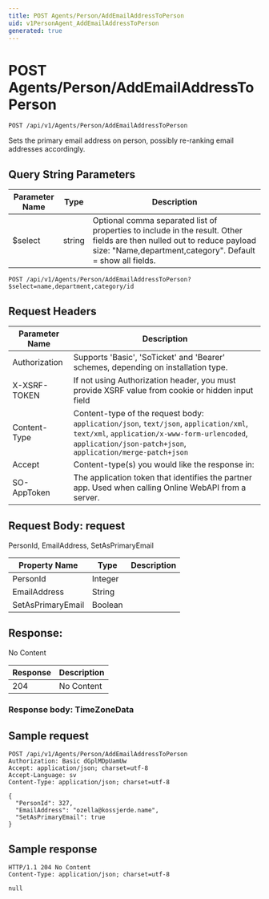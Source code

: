 ```yaml
---
title: POST Agents/Person/AddEmailAddressToPerson
uid: v1PersonAgent_AddEmailAddressToPerson
generated: true
---
```


# POST Agents/Person/AddEmailAddressToPerson

```http
POST /api/v1/Agents/Person/AddEmailAddressToPerson
```

Sets the primary email address on person, possibly re-ranking email addresses accordingly.







## Query String Parameters

| Parameter Name | Type |  Description |
|----------------|------|--------------|
| $select | string |  Optional comma separated list of properties to include in the result. Other fields are then nulled out to reduce payload size: "Name,department,category". Default = show all fields. |

```http
POST /api/v1/Agents/Person/AddEmailAddressToPerson?$select=name,department,category/id
```


## Request Headers

| Parameter Name | Description |
|----------------|-------------|
| Authorization  | Supports 'Basic', 'SoTicket' and 'Bearer' schemes, depending on installation type. |
| X-XSRF-TOKEN   | If not using Authorization header, you must provide XSRF value from cookie or hidden input field |
| Content-Type | Content-type of the request body: `application/json`, `text/json`, `application/xml`, `text/xml`, `application/x-www-form-urlencoded`, `application/json-patch+json`, `application/merge-patch+json` |
| Accept         | Content-type(s) you would like the response in:  |
| SO-AppToken | The application token that identifies the partner app. Used when calling Online WebAPI from a server. |

## Request Body: request 

PersonId, EmailAddress, SetAsPrimaryEmail 

| Property Name | Type |  Description |
|----------------|------|--------------|
| PersonId | Integer |  |
| EmailAddress | String |  |
| SetAsPrimaryEmail | Boolean |  |

## Response:

No Content

| Response | Description |
|----------------|-------------|
| 204 | No Content |

### Response body: TimeZoneData


## Sample request

```http!
POST /api/v1/Agents/Person/AddEmailAddressToPerson
Authorization: Basic dGplMDpUamUw
Accept: application/json; charset=utf-8
Accept-Language: sv
Content-Type: application/json; charset=utf-8

{
  "PersonId": 327,
  "EmailAddress": "ozella@kossjerde.name",
  "SetAsPrimaryEmail": true
}
```

## Sample response

```http_
HTTP/1.1 204 No Content
Content-Type: application/json; charset=utf-8

null
```